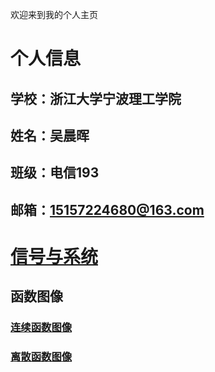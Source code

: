 欢迎来到我的个人主页

# 个人信息
## 学校：浙江大学宁波理工学院
## 姓名：吴晨晖
## 班级：电信193
## 邮箱：15157224680@163.com
# [信号与系统](https://github.com/terromer/wch/blob/main/README.md)
## 函数图像
### [连续函数图像](https://github.com/terromer/wch/tree/main/%E5%87%BD%E6%95%B0)
### [离散函数图像](https://github.com/terromer/wch/tree/main/%E7%A6%BB%E6%95%A3%E5%87%BD%E6%95%B0)

